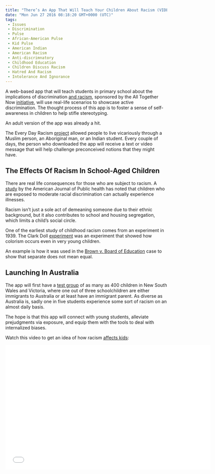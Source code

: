 ```yaml
---
title: "There’s An App That Will Teach Your Children About Racism (VIDEO)"
date: "Mon Jun 27 2016 08:18:20 GMT+0000 (UTC)"
tags: 
 - Issues
 - Discrimination
 - Pulse
 - African-American Pulse
 - Kid Pulse
 - American Indian
 - American Racism
 - Anti-discrimnatory
 - Childhood Education
 - Children Discuss Racism
 - Hatred And Racism
 - Intolerance And Ignorance
---
```

<p>A&#xA0;web-based app that will teach students in primary school about the implications of discrimination <a href="http://www.theage.com.au/victoria/new-app-to-tackle-racism-in-schools-20160624-gprbr5.html" onclick="__gaTracker(&apos;send&apos;, &apos;event&apos;, &apos;outbound-article&apos;, &apos;http://www.theage.com.au/victoria/new-app-to-tackle-racism-in-schools-20160624-gprbr5.html&apos;, &apos;and racism&apos;);">and racism</a>, sponsored by the All Together Now <a href="http://alltogethernow.org.au/" onclick="__gaTracker(&apos;send&apos;, &apos;event&apos;, &apos;outbound-article&apos;, &apos;http://alltogethernow.org.au/&apos;, &apos;initiative&apos;);">initiative</a>, will use real-life scenarios to showcase active discrimination.&#xA0;The thought process of this app is to foster a sense of self-awareness in children to help stifle stereotyping.</p><p>An adult version of the app was already a hit.</p><p>The Every Day Racism <a href="https://everydayracismproject.wordpress.com/" onclick="__gaTracker(&apos;send&apos;, &apos;event&apos;, &apos;outbound-article&apos;, &apos;https://everydayracismproject.wordpress.com/&apos;, &apos;project&apos;);">project</a> allowed people to live vicariously through a Muslim person, an Aboriginal man, or an Indian student. Every couple of days, the person who downloaded the app will receive a text or video message that will help challenge preconceived notions that they might have.</p><h2>The Effects Of Racism In School-Aged Children</h2><p>There are real life consequences for those who are subject to racism. A <a href="http://www.aboutkidshealth.ca/En/News/NewsAndFeatures/Pages/children-racism-long-term-impacts.aspx" onclick="__gaTracker(&apos;send&apos;, &apos;event&apos;, &apos;outbound-article&apos;, &apos;http://www.aboutkidshealth.ca/En/News/NewsAndFeatures/Pages/children-racism-long-term-impacts.aspx&apos;, &apos;study&apos;);">study</a> by the American Journal of Public health has noted that children who are exposed to moderate racial discrimination can actually experience illnesses.</p><p>Racism isn&#x2019;t just a sole act of demeaning someone due to their ethnic background, but it also contributes to school and housing segregation, which limits a child&#x2019;s social circle.</p><p>One of the earliest study of childhood racism comes from an experiment in 1939. The Clark Doll <a href="https://abagond.wordpress.com/2009/05/29/the-clark-doll-experiment/" onclick="__gaTracker(&apos;send&apos;, &apos;event&apos;, &apos;outbound-article&apos;, &apos;https://abagond.wordpress.com/2009/05/29/the-clark-doll-experiment/&apos;, &apos;experiment&apos;);">experiment</a> was an experiment that showed how colorism occurs even in very young children.</p><p>An example is how it was used&#xA0;in the <a href="http://www.uscourts.gov/educational-resources/educational-activities/history-brown-v-board-education-re-enactment" onclick="__gaTracker(&apos;send&apos;, &apos;event&apos;, &apos;outbound-article&apos;, &apos;http://www.uscourts.gov/educational-resources/educational-activities/history-brown-v-board-education-re-enactment&apos;, &apos;Brown v. Board of Education&apos;);">Brown v. Board of Education</a>&#xA0;case to show that separate does not mean equal.</p><h2>Launching In Australia</h2><p>The app will first have a <a href="http://www.theage.com.au/victoria/new-app-to-tackle-racism-in-schools-20160624-gprbr5.html" onclick="__gaTracker(&apos;send&apos;, &apos;event&apos;, &apos;outbound-article&apos;, &apos;http://www.theage.com.au/victoria/new-app-to-tackle-racism-in-schools-20160624-gprbr5.html&apos;, &apos;test group&apos;);">test group</a> of as many as 400 children in New South Wales and Victoria, where one out of three schoolchildren are either immigrants to Australia or at least have an immigrant parent. As diverse as Australia is, sadly one in five students experience some sort of racism on an almost daily basis.</p><p>The hope is that this app will connect with young students, alleviate prejudgments via exposure, and equip them with the tools to deal with internalized biases.</p><p>Watch this video to get an idea of how racism <a href="https://youtu.be/QRZPw-9sJtQ" onclick="__gaTracker(&apos;send&apos;, &apos;event&apos;, &apos;outbound-article&apos;, &apos;https://youtu.be/QRZPw-9sJtQ&apos;, &apos;affects kids&apos;);">affects kids</a>:</p><p><span class="embed-youtube" style="text-align:center; display: block;"><iframe class="youtube-player" type="text/html" width="640" height="390" src="//www.youtube.com/embed/QRZPw-9sJtQ?version=3&amp;rel=1&amp;fs=1&amp;autohide=2&amp;showsearch=0&amp;showinfo=1&amp;iv_load_policy=1&amp;wmode=transparent" allowfullscreen="true" style="border:0;"></iframe></span></p>